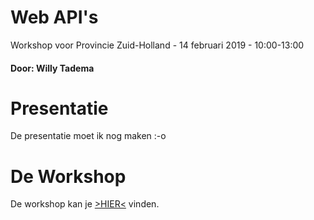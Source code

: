 # Web API's 

Workshop voor Provincie Zuid-Holland - 14 februari 2019 - 10:00-13:00 
#### Door: Willy Tadema

# Presentatie

De presentatie moet ik nog maken :-o

# De Workshop

De workshop kan je [>HIER<](https://github.com/friesewoudloper/web-api-workshop/wiki) vinden.
